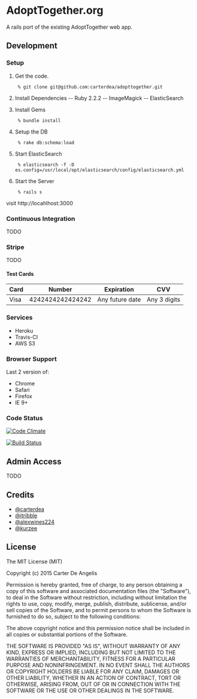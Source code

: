 # AdoptTogether.org
A rails port of the existing AdoptTogether web app.

## Development

### Setup

1. Get the code.
  
        % git clone git@github.com:carterdea/adopttogether.git

2. Install Dependencies
-- Ruby 2.2.2
-- ImageMagick
-- ElasticSearch

3. Install Gems

        % bundle install

4. Setup the DB

        % rake db:schema:load

5. Start ElasticSearch

        % elasticsearch -f -D es.config=/usr/local/opt/elasticsearch/config/elasticsearch.yml

6. Start the Server

        % rails s

visit http://locahlhost:3000

### Continuous Integration
TODO

### Stripe
TODO

#### Test Cards

<table>
  <thead>
    <tr>
      <th>Card</th>
      <th>Number</th>
      <th>Expiration</th>
      <th>CVV</th>
    </tr>
  </thead>
  <tbody>
    <tr>
      <td>Visa</td>
      <td>4242424242424242</td>
      <td>Any future date</td>
      <td>Any 3 digits</td>
    </tr>
  </tbody>
</table>

### Services
- Heroku
- Travis-CI
- AWS S3

### Browser Support
Last 2 version of:
- Chrome
- Safari
- Firefox
- IE 9+


### Code Status
[![Code Climate](https://codeclimate.com/github/carterdea/adopttogether/badges/gpa.svg)](https://codeclimate.com/github/carterdea/adopttogether)
<!-- [![Test Coverage](https://codeclimate.com/github/carterdea/adopttogether/badges/coverage.svg)](https://codeclimate.com/github/carterdea/adopttogether/coverage) -->
[![Build Status](https://travis-ci.org/carterdea/adopttogether.svg?branch=master)](https://travis-ci.org/carterdea/adopttogether)

## Admin Access
TODO


Credits
-------
- [@carterdea](https://github.com/carterdea)
- [@jtribble](https://github.com/jtribble)
- [@alexwines224](https://github.com/Alexwines224)
- [@kurzee](https://github.com/kurzee)

License
-------

The MIT License (MIT)

Copyright (c) 2015 Carter De Angelis

Permission is hereby granted, free of charge, to any person obtaining a copy
of this software and associated documentation files (the "Software"), to deal
in the Software without restriction, including without limitation the rights
to use, copy, modify, merge, publish, distribute, sublicense, and/or sell
copies of the Software, and to permit persons to whom the Software is
furnished to do so, subject to the following conditions:

The above copyright notice and this permission notice shall be included in
all copies or substantial portions of the Software.

THE SOFTWARE IS PROVIDED "AS IS", WITHOUT WARRANTY OF ANY KIND, EXPRESS OR
IMPLIED, INCLUDING BUT NOT LIMITED TO THE WARRANTIES OF MERCHANTABILITY,
FITNESS FOR A PARTICULAR PURPOSE AND NONINFRINGEMENT. IN NO EVENT SHALL THE
AUTHORS OR COPYRIGHT HOLDERS BE LIABLE FOR ANY CLAIM, DAMAGES OR OTHER
LIABILITY, WHETHER IN AN ACTION OF CONTRACT, TORT OR OTHERWISE, ARISING FROM,
OUT OF OR IN CONNECTION WITH THE SOFTWARE OR THE USE OR OTHER DEALINGS IN
THE SOFTWARE.
